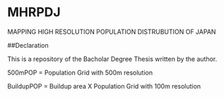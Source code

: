 # MHRPDJ
MAPPING HIGH RESOLUTION POPULATION DISTRUBUTION OF JAPAN

##Declaration

This is a repository of the Bacholar Degree Thesis written by the author. 

500mPOP = Population Grid with 500m resolution

BuildupPOP = Buildup area X Population Grid with 100m resolution
